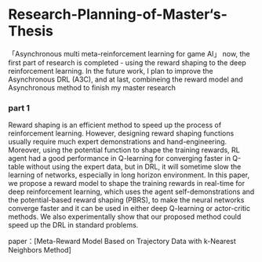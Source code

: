 # Research-Planning-of-Master‘s-Thesis
「Asynchronous multi meta-reinforcement learning for game AI」
now, the first part of research is completed - using the reward shaping to the deep reinforcement learning. In the future work, I plan to improve the Asynchronous DRL (A3C), and at last, combineing the reward model and Asynchronous method to finish my master research

### part 1
Reward shaping is an efficient method to speed up the process of reinforcement learning. However, designing reward shaping functions usually require much expert demonstrations and hand-engineering. Moreover, using the potential function to shape the training rewards, RL agent had a good performance in Q-learning for converging faster in Q-table without using the expert data, but in DRL, it will sometime slow the learning of networks, especially in long horizon environment. In this paper, we propose a reward model to shape the training rewards in real-time for deep reinforcement learning, which uses the agent self-demonstrations and the potential-based reward shaping (PBRS), to make the neural networks converge faster and it can be used in either deep Q-learning or actor-critic methods. We also experimentally show that our proposed method could speed up the DRL in standard problems.

paper：[Meta-Reward Model Based on Trajectory Data with k-Nearest Neighbors Method]
